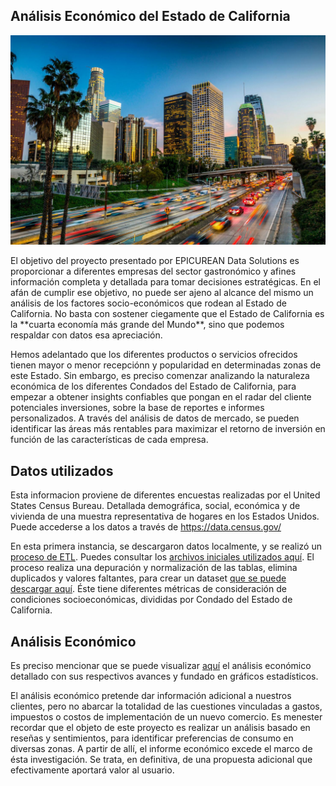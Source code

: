 ## Análisis Económico del Estado de California

<p align="center">
  <img src="/IMG/economia_california.jpg" alt="Economia California" />
</p>
El objetivo del proyecto presentado por EPICUREAN Data Solutions es proporcionar a diferentes empresas del sector gastronómico y afines información completa y detallada para tomar decisiones estratégicas.
En el afán de cumplir ese objetivo, no puede ser ajeno al alcance del mismo un análisis de los factores socio-económicos que rodean al Estado de California.
No basta con sostener ciegamente que el Estado de California es la **cuarta economía más grande del Mundo**, sino que podemos respaldar con datos esa apreciación.

Hemos adelantado que los diferentes productos o servicios ofrecidos tienen mayor o menor recepciónn y popularidad en determinadas zonas de este Estado. Sin embargo, es preciso comenzar analizando la naturaleza económica de los diferentes Condados del Estado de California, para empezar a obtener insights confiables que pongan en el radar del cliente potenciales inversiones, sobre la base de reportes e informes personalizados.
A través del análisis de datos de mercado, se pueden identificar las áreas más rentables para maximizar el retorno de inversión en función de las características de cada empresa.

## Datos utilizados
Esta informacion proviene de diferentes encuestas realizadas por el United States Census Bureau. Detallada demográfica, social, económica y de vivienda de una muestra representativa de hogares en los Estados Unidos. Puede accederse a los datos a través de https://data.census.gov/

En esta primera instancia, se descargaron datos localmente, y se realizó un [proceso de ETL](/Data%20Engineering/ETL/ETL_Censo/ETL_censo.ipynb). Puedes consultar los [archivos iniciales utilizados aquí](https://drive.google.com/drive/folders/1ifNVXNGDjE-oSPRV68v_sc9XprTTDRVv?usp=sharing). El proceso realiza una depuración y normalización de las tablas, elimina duplicados y valores faltantes, para crear un dataset [que se puede descargar aquí](/DATA/datosEconomicos.parquet). Éste tiene diferentes métricas de consideración de condiciones socioeconómicas, divididas por Condado del Estado de California.

## Análisis Económico
Es preciso mencionar que se puede visualizar [aquí](/Data%20Analytics/Análisis%20Económico/Análisis_económico.ipynb) el análisis económico detallado con sus respectivos avances y fundado en gráficos estadísticos.

El análisis económico pretende dar información adicional a nuestros clientes, pero no abarcar la totalidad de las cuestiones vinculadas a gastos, impuestos o costos de implementación de un nuevo comercio.
Es menester recordar que el objeto de este proyecto es realizar un análisis basado en reseñas y sentimientos, para identificar preferencias de consumo en diversas zonas. A partir de allí, el informe económico excede el marco de ésta investigación. Se trata, en definitiva, de una propuesta adicional que efectivamente aportará valor al usuario.

